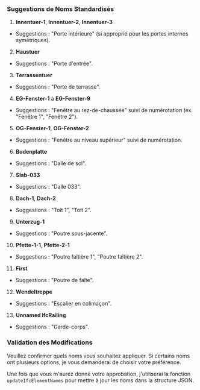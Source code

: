 ### Suggestions de Noms Standardisés

1. **Innentuer-1**, **Innentuer-2**, **Innentuer-3**
- Suggestions : "Porte intérieure" (si approprié pour les portes internes symétriques).

2. **Haustuer**
- Suggestions : "Porte d'entrée".

3. **Terrassentuer**
- Suggestions : "Porte de terrasse".

4. **EG-Fenster-1** à **EG-Fenster-9**
- Suggestions : "Fenêtre au rez-de-chaussée" suivi de numérotation (ex. "Fenêtre 1", "Fenêtre 2").

5. **OG-Fenster-1**, **OG-Fenster-2**
- Suggestions : "Fenêtre au niveau supérieur" suivi de numérotation.

6. **Bodenplatte**
- Suggestions : "Dalle de sol".

7. **Slab-033**
- Suggestions : "Dalle 033".

8. **Dach-1**, **Dach-2**
- Suggestions : "Toit 1", "Toit 2".

9. **Unterzug-1**
- Suggestions : "Poutre sous-jacente".

10. **Pfette-1-1**, **Pfette-2-1**
- Suggestions : "Poutre faîtière 1", "Poutre faîtière 2".

11. **First**
- Suggestions : "Poutre de faîte".

12. **Wendeltreppe**
- Suggestions : "Escalier en colimaçon".

13. **Unnamed IfcRailing**
- Suggestions : "Garde-corps".

### Validation des Modifications

Veuillez confirmer quels noms vous souhaitez appliquer. Si certains noms ont plusieurs options, je vous demanderai de choisir votre préférence.

Une fois que vous m'aurez donné votre approbation, j'utiliserai la fonction `updateIfcElementNames` pour mettre à jour les noms dans la structure JSON.